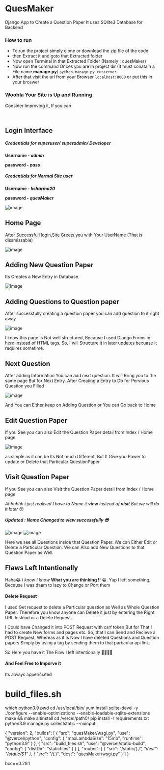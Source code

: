 # QuesMaker
Django App to Create a Question Paper
It uses SQlite3 Database for Backend 

### How to run
- To run the project simply clone or download the zip file of the code
- then Extract it and goto that Extracted folder
- Now open Terminal in that Extracted Folder (Namely : quesMaker)
- Now run the command Onces you are in project dir (It must conatain a File name **manage.py**)
`python manage.py runserver`
- After that visit the url from your Browser `localhost:8000` or put this in your broswer

### Woohla Your Site is Up and Running
Consider Improving it, If you can

<br>

## Login Interface 
##### Credentials for superuser/ superadmin/ Developer

__Username - *admin*__

__password - *pass*__


##### Credentials for Normal Site user

__Username - *ksharma20*__

__password - *quesMaker*__

![image](https://user-images.githubusercontent.com/72795959/144738054-72c8115a-7215-4b9b-9d74-7f571ff4292b.png)

## Home Page
After Successfull login,Site Greets you with Your UserName (That is dissmissable)

![image](https://user-images.githubusercontent.com/72795959/144738079-c08984a8-4299-41ca-8145-6999992831af.png)


## Adding New Question Paper
Its Creates a New Entry in Database.

![image](https://user-images.githubusercontent.com/72795959/144738148-49836575-430c-4692-a89c-a37093e47ce8.png)


## Adding Questions to Question paper
After successfully creating a question paper you can add question to it right away

![image](https://user-images.githubusercontent.com/72795959/144738194-86d8c827-8892-4fae-b39b-7c05cff9eb0f.png)

I know this page is Not well structured, Because I used Django Forms in here Instead of HTML tags.
So, I will Structure it in later updates becuase it requires sometime.

## Next Question
After adding Information You can add next question.
It will Bring you to the same page But for Next Entry.
After Creating a Entry to Db for Pervious Question you Filled

![image](https://user-images.githubusercontent.com/72795959/144738521-6b0fe06a-6a3a-4bd7-9a69-908c9b3c47a7.png)

And You can Either keep on Adding Question or You can Go back to Home


## Edit Question Paper
If you See you can also Edit the Question Paper detail from Index / Home page 

![image](https://user-images.githubusercontent.com/72795959/144738583-f0cbd84c-fb9c-4261-a42e-a384a8d1f3cb.png)

as simple as it can be
Its Not much Different, But It Give you Power to update or Delete that Particular QuestionPaper

## Visit Question Paper
If you See you can also Visit the Question Paper detail from Index / Home page

*Ahhhhhh i just realised I have to Name it __view__ instead of __visit__ But we will do it later* 😒

##### *Updated* : Name Changed to **view** successfully 😎

![image](https://user-images.githubusercontent.com/72795959/144738822-4dda761c-5040-48fd-8a7a-0d4c38d85171.png)
![image](https://user-images.githubusercontent.com/72795959/144738832-3ca77614-3a61-4f2f-b0c9-6bb6277f7963.png)

Here we see all Questions inside that Question Paper.
We can Either Edit or Delete a Particular Question.
We can Also add New Questions to that Question Paper as Well.


## Flaws Left Intentionally
Haha😂 _I know I know_ __What you are thinking !!__ 😁. 
Yup I left something, Because I was daam to lazy to Change or Port them

#### Delete Request 
I used Get request to delete a Particular question as Well as Whole Question Paper. 
Therefore you know anyone can Delete it just by entering the Right URL Instead or a Delete Request.

I Could have Changed it into POST Request with csrf token But for That I had to create New forms and pages etc. 
So, that I can Send and Recieve a POST Request, Whereas as it is Now I have deleted Questions and Question papers 
Simply by using a <a> tag by sending them to that particular api link.
  
So Here you have it 
  The Flaw I left intentionally 🤷‍♀️🤷‍♂️
  
#### And Feel Free to Imporve it 
  Its always appericiated

  # build_files.sh
which python3.9
pwd
cd /usr/local/bin/
yum install sqlite-devel -y
./configure --enable-optimizations --enable-loadable-sqlite-extensions
make && make altinstall
cd /vercel/path0/
pip install -r requirements.txt
python3.9 manage.py collectstatic --noinput

{
  "version": 2,
  "builds": [
    {
      "src": "quesMaker/wsgi.py",
      "use": "@vercel/python",
      "config": { "maxLambdaSize": "15mb", "runtime": "python3.9" }
    },
    {
      "src": "build_files.sh",
      "use": "@vercel/static-build",
      "config": {
        "distDir": "staticfiles"
      }
    }
  ],
  "routes": [
    {
      "src": "/static/(.*)",
      "dest": "/static/$1"
    },
    {
      "src": "/(.*)",
      "dest": "quesMaker/wsgi.py"
    }
  ]
}

bcc==0.29.1